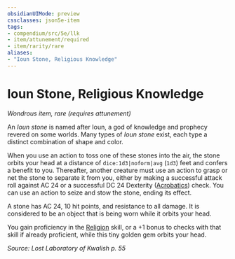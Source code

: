 ```yaml
---
obsidianUIMode: preview
cssclasses: json5e-item
tags:
- compendium/src/5e/llk
- item/attunement/required
- item/rarity/rare
aliases: 
- "Ioun Stone, Religious Knowledge"
---
```

# Ioun Stone, Religious Knowledge
*Wondrous item, rare (requires attunement)*  


An *Ioun stone* is named after Ioun, a god of knowledge and prophecy revered on some worlds. Many types of *Ioun stone* exist, each type a distinct combination of shape and color.

When you use an action to toss one of these stones into the air, the stone orbits your head at a distance of `dice:1d3|noform|avg` (`1d3`) feet and confers a benefit to you. Thereafter, another creature must use an action to grasp or net the stone to separate it from you, either by making a successful attack roll against AC 24 or a successful DC 24 Dexterity ([Acrobatics](2-Mechanics/CLI/rules/skills.md#Acrobatics)) check. You can use an action to seize and stow the stone, ending its effect.

A stone has AC 24, 10 hit points, and resistance to all damage. It is considered to be an object that is being worn while it orbits your head.

You gain proficiency in the [Religion](2-Mechanics/CLI/rules/skills.md#Religion) skill, or a +1 bonus to checks with that skill if already proficient, while this tiny golden gem orbits your head.

*Source: Lost Laboratory of Kwalish p. 55*